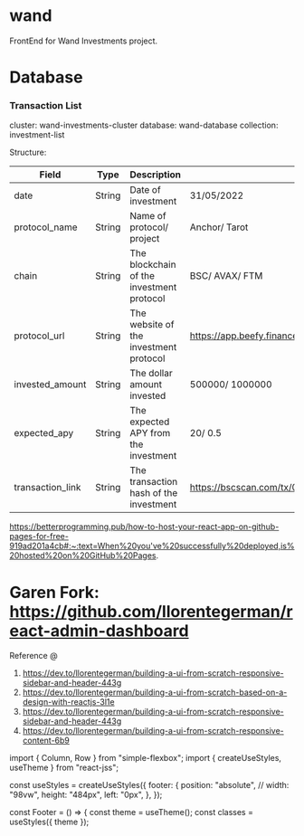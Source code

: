 # wand
FrontEnd for Wand Investments project.


# Database

### Transaction List
cluster: wand-investments-cluster
database: wand-database
collection: investment-list

Structure:

| Field            	| Type   	| Description                               	| Example                                                                                   	|
|------------------	|--------	|-------------------------------------------	|-------------------------------------------------------------------------------------------	|
| date             	| String 	| Date of investment                        	| 31/05/2022                                                                                	|
| protocol_name    	| String 	| Name of protocol/ project                 	| Anchor/ Tarot                                                                             	|
| chain            	| String 	| The blockchain of the investment protocol 	| BSC/ AVAX/ FTM                                                                            	|
| protocol_url     	| String 	| The website of the investment protocol    	| https://app.beefy.finance/#/                                                              	|
| invested_amount  	| String 	| The dollar amount invested                	| 500000/ 1000000                                                                           	|
| expected_apy     	| String 	| The expected APY from the investment      	| 20/ 0.5                                                                                   	|
| transaction_link 	| String 	| The transaction hash of the investment    	| https://bscscan.com/tx/0x919fafa94a776356d7be9116e0d18f8777209cc3be7d1d2a7eaed897f7160e4f 	|



<!-- Deploying react app to github -->
https://betterprogramming.pub/how-to-host-your-react-app-on-github-pages-for-free-919ad201a4cb#:~:text=When%20you've%20successfully%20deployed,is%20hosted%20on%20GitHub%20Pages.

# Garen Fork: https://github.com/llorentegerman/react-admin-dashboard

Reference @
1. https://dev.to/llorentegerman/building-a-ui-from-scratch-responsive-sidebar-and-header-443g
2. https://dev.to/llorentegerman/building-a-ui-from-scratch-based-on-a-design-with-reactjs-3l1e
3. https://dev.to/llorentegerman/building-a-ui-from-scratch-responsive-sidebar-and-header-443g
4. https://dev.to/llorentegerman/building-a-ui-from-scratch-responsive-content-6b9



import { Column, Row } from "simple-flexbox";
import { createUseStyles, useTheme } from "react-jss";

const useStyles = createUseStyles({
  footer: {
    position: "absolute",
    // width: "98vw",
    height: "484px",
    left: "0px",
  },
});

const Footer = () => {
  const theme = useTheme();
  const classes = useStyles({ theme });


